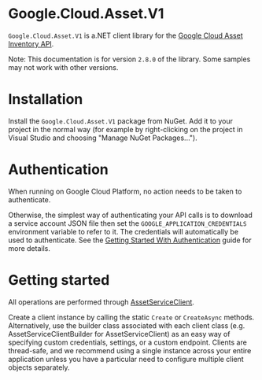# Google.Cloud.Asset.V1

`Google.Cloud.Asset.V1` is a.NET client library for the [Google Cloud Asset Inventory API](https://cloud.google.com/resource-manager/docs/cloud-asset-inventory/overview).

Note:
This documentation is for version `2.8.0` of the library.
Some samples may not work with other versions.

# Installation

Install the `Google.Cloud.Asset.V1` package from NuGet. Add it to
your project in the normal way (for example by right-clicking on the
project in Visual Studio and choosing "Manage NuGet Packages...").

# Authentication

When running on Google Cloud Platform, no action needs to be taken to authenticate.

Otherwise, the simplest way of authenticating your API calls is to
download a service account JSON file then set the `GOOGLE_APPLICATION_CREDENTIALS` environment variable to refer to it.
The credentials will automatically be used to authenticate. See the [Getting Started With
Authentication](https://cloud.google.com/docs/authentication/getting-started) guide for more details.

# Getting started

All operations are performed through [AssetServiceClient](Google.Cloud.Asset.V1.AssetServiceClient.yml).

Create a client instance by calling the static `Create` or `CreateAsync` methods. Alternatively,
use the builder class associated with each client class (e.g. AssetServiceClientBuilder for AssetServiceClient)
as an easy way of specifying custom credentials, settings, or a custom endpoint. Clients are thread-safe,
and we recommend using a single instance across your entire application unless you have a particular need
to configure multiple client objects separately.
